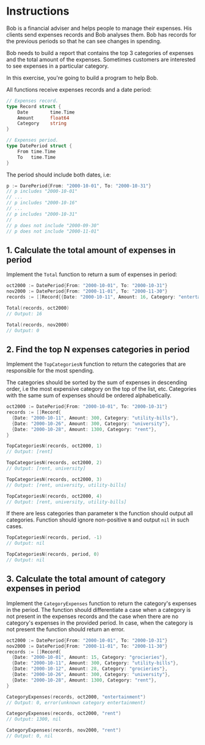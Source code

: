 # Instructions

Bob is a financial adviser and helps people to manage their expenses. His clients send expenses records and Bob analyses them. Bob has records for the previous periods so that he can see changes in spending.

Bob needs to build a report that contains the top 3 categories of expenses and the total amount of the expenses. Sometimes customers are interested to see expenses in a particular category.

In this exercise, you're going to build a program to help Bob.

All functions receive expenses records and a date period:
```go
// Expenses record.
type Record struct {
	Date        time.Time
	Amount      float64
	Category    string
}

// Expenses period.
type DatePeriod struct {
	From time.Time
	To   time.Time
}
```

The period should include both dates, i.e:
```go
p := DarePeriod{From: "2000-10-01", To: "2000-10-31"}
// p includes "2000-10-01"
// ...
// p includes "2000-10-16"
// ...
// p includes "2000-10-31"
//
// p does not include "2000-09-30"
// p does not include "2000-11-01"
```

## 1. Calculate the total amount of expenses in period

Implement the `Total` function to return a sum of expenses in period:

```go
oct2000 := DatePeriod{From: "2000-10-01", To: "2000-10-31"}
nov2000 := DatePeriod{From: "2000-11-01", To: "2000-11-30"}
records := []Record{{Date: "2000-10-11", Amount: 16, Category: "entertainment"}}

Total(records, oct2000)
// Output: 16

Total(records, nov2000)
// Output: 0
```

## 2. Find the top N expenses categories in period

Implement the `TopCategoriesN` function to return the categories that are responsible for the most spending.

The categories should be sorted by the sum of expenses in descending order, i.e the most expensive category on the top of the list, etc. Categories with the same sum of expenses should be ordered alphabetically.

```go
oct2000 := DatePeriod{From: "2000-10-01", To: "2000-10-31"}
records := []Record{
  {Date: "2000-10-11", Amount: 300, Category: "utility-bills"},
  {Date: "2000-10-26", Amount: 300, Category: "university"},
  {Date: "2000-10-28", Amount: 1300, Category: "rent"},
}

TopCategoriesN(records, oct2000, 1)
// Output: [rent]

TopCategoriesN(records, oct2000, 2)
// Output: [rent, university]

TopCategoriesN(records, oct2000, 3)
// Output: [rent, university, utility-bills]

TopCategoriesN(records, oct2000, 4)
// Output: [rent, university, utility-bills]
```

If there are less categories than parameter `N` the function should output all categories. Function should ignore non-positive `N` and output `nil` in such cases.

```go
TopCategoriesN(records, period, -1)
// Output: nil

TopCategoriesN(records, period, 0)
// Output: nil
```

## 3. Calculate the total amount of category expenses in period

Implement the `CategoryExpenses` function to return the category's expenses in the period. The function should differentiate a case when a category is not present in the expenses records and the case when there are no category's expenses in the provided period.
In case, when the category is not present the function should return an error.

```go
oct2000 := DatePeriod{From: "2000-10-01", To: "2000-10-31"}
nov2000 := DatePeriod{From: "2000-11-01", To: "2000-11-30"}
records := []Record{
  {Date: "2000-10-01", Amount: 15, Category: "grocieries"},
  {Date: "2000-10-11", Amount: 300, Category: "utility-bills"},
  {Date: "2000-10-12", Amount: 28, Category: "grocieries"},
  {Date: "2000-10-26", Amount: 300, Category: "university"},
  {Date: "2000-10-28", Amount: 1300, Category: "rent"},
}

CategoryExpenses(records, oct2000, "entertainment")
// Output: 0, error(unknown category entertainment)

CategoryExpenses(records, oct2000, "rent")
// Output: 1300, nil

CategoryExpenses(records, nov2000, "rent")
// Output: 0, nil
```
